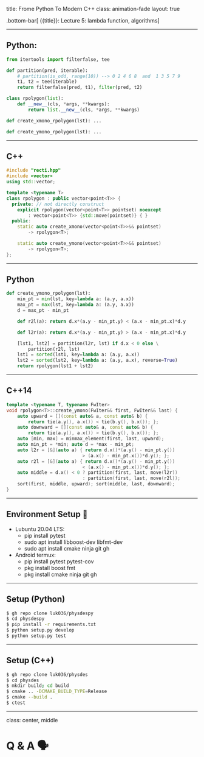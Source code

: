 title: Frome Python To Modern C++
class: animation-fade
layout: true

.bottom-bar[ {{title}}: Lecture 5: lambda function, algorithms]

---

## Python:

```python
from itertools import filterfalse, tee

def partition(pred, iterable):
    # partition(is_odd, range(10)) --> 0 2 4 6 8  and  1 3 5 7 9
    t1, t2 = tee(iterable)
    return filterfalse(pred, t1), filter(pred, t2)

class rpolygon(list):
    def __new__(cls, *args, **kwargs):
        return list.__new__(cls, *args, **kwargs)

def create_xmono_rpolygon(lst): ...

def create_ymono_rpolygon(lst): ...

```

---

## C++

```cpp
#include "recti.hpp"
#include <vector>
using std::vector;

template <typename T>
class rpolygon : public vector<point<T>> {
  private: // not directly construct
    explicit rpolygon(vector<point<T>> pointset) noexcept
        : vector<point<T>> {std::move(pointset)} { }
  public:
    static auto create_xmono(vector<point<T>>&& pointset)
        -> rpolygon<T>;

    static auto create_ymono(vector<point<T>>&& pointset)
        -> rpolygon<T>;
};
```

---

## Python

```python
def create_ymono_rpolygon(lst):
    min_pt = min(lst, key=lambda a: (a.y, a.x))
    max_pt = max(lst, key=lambda a: (a.y, a.x))
    d = max_pt - min_pt

    def r2l(a): return d.x*(a.y - min_pt.y) < (a.x - min_pt.x)*d.y

    def l2r(a): return d.x*(a.y - min_pt.y) > (a.x - min_pt.x)*d.y

    [lst1, lst2] = partition(l2r, lst) if d.x < 0 else \
        partition(r2l, lst)
    lst1 = sorted(lst1, key=lambda a: (a.y, a.x))
    lst2 = sorted(lst2, key=lambda a: (a.y, a.x), reverse=True)
    return rpolygon(lst1 + lst2)
```

---

## C++14

```cpp
template <typename T, typename FwIter>
void rpolygon<T>::create_ymono(FwIter&& first, FwIter&& last) {
    auto upward = [](const auto& a, const auto& b) {
        return tie(a.y(), a.x()) < tie(b.y(), b.x()); };
    auto downward = [](const auto& a, const auto& b) {
        return tie(a.y(), a.x()) > tie(b.y(), b.x()); };
    auto [min, max] = minmax_element(first, last, upward);
    auto min_pt = *min; auto d = *max - min_pt;
    auto l2r = [&](auto a) { return d.x()*(a.y() - min_pt.y())
                            > (a.x() - min_pt.x())*d.y(); };
    auto r2l = [&](auto a) { return d.x()*(a.y() - min_pt.y())
                            < (a.x() - min_pt.x())*d.y(); };
    auto middle = d.x() < 0 ? partition(first, last, move(l2r))
                            : partition(first, last, move(r2l));
    sort(first, middle, upward); sort(middle, last, downward);
}
```

---

## Environment Setup 🔧

- Lubuntu 20.04 LTS:
    - pip install pytest
    - sudo apt install libboost-dev libfmt-dev
    - sudo apt install cmake ninja git gh
- Android termux:
    - pip install pytest pytest-cov
    - pkg install boost fmt
    - pkg install cmake ninja git gh

---

## Setup (Python)

```bash
$ gh repo clone luk036/physdespy
$ cd physdespy
$ pip install -r requirements.txt
$ python setup.py develop
$ python setup.py test
```

---

## Setup (C++)

```bash
$ gh repo clone luk036/physdes
$ cd physdes
$ mkdir build; cd build
$ cmake .. -DCMAKE_BUILD_TYPE=Release
$ cmake --build .
$ ctest
```

---

class: center, middle

# Q & A 🗣️
